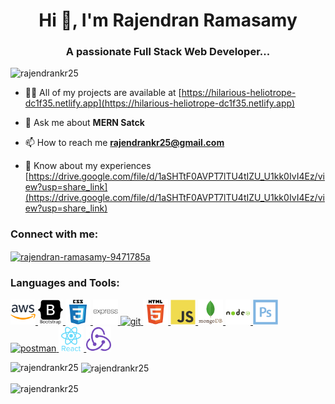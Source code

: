 <h1 align="center">Hi 👋, I'm Rajendran Ramasamy</h1>
<h3 align="center">A passionate Full Stack Web Developer...</h3>

<p align="left"> <img src="https://komarev.com/ghpvc/?username=rajendrankr25&label=Profile%20views&color=0e75b6&style=flat" alt="rajendrankr25" /> </p>

- 👨‍💻 All of my projects are available at [https://hilarious-heliotrope-dc1f35.netlify.app](https://hilarious-heliotrope-dc1f35.netlify.app)

- 💬 Ask me about **MERN Satck**

- 📫 How to reach me **rajendrankr25@gmail.com**

- 📄 Know about my experiences [https://drive.google.com/file/d/1aSHTtF0AVPT7lTU4tIZU_U1kk0IvI4Ez/view?usp=share_link](https://drive.google.com/file/d/1aSHTtF0AVPT7lTU4tIZU_U1kk0IvI4Ez/view?usp=share_link)

<h3 align="left">Connect with me:</h3>
<p align="left">
<a href="https://linkedin.com/in/rajendran-ramasamy-9471785a" target="blank"><img align="center" src="https://raw.githubusercontent.com/rahuldkjain/github-profile-readme-generator/master/src/images/icons/Social/linked-in-alt.svg" alt="rajendran-ramasamy-9471785a" height="30" width="40" /></a>
</p>

<h3 align="left">Languages and Tools:</h3>
<p align="left"> <a href="https://aws.amazon.com" target="_blank" rel="noreferrer"> <img src="https://raw.githubusercontent.com/devicons/devicon/master/icons/amazonwebservices/amazonwebservices-original-wordmark.svg" alt="aws" width="40" height="40"/> </a> <a href="https://getbootstrap.com" target="_blank" rel="noreferrer"> <img src="https://raw.githubusercontent.com/devicons/devicon/master/icons/bootstrap/bootstrap-plain-wordmark.svg" alt="bootstrap" width="40" height="40"/> </a> <a href="https://www.w3schools.com/css/" target="_blank" rel="noreferrer"> <img src="https://raw.githubusercontent.com/devicons/devicon/master/icons/css3/css3-original-wordmark.svg" alt="css3" width="40" height="40"/> </a> <a href="https://expressjs.com" target="_blank" rel="noreferrer"> <img src="https://raw.githubusercontent.com/devicons/devicon/master/icons/express/express-original-wordmark.svg" alt="express" width="40" height="40"/> </a> <a href="https://git-scm.com/" target="_blank" rel="noreferrer"> <img src="https://www.vectorlogo.zone/logos/git-scm/git-scm-icon.svg" alt="git" width="40" height="40"/> </a> <a href="https://www.w3.org/html/" target="_blank" rel="noreferrer"> <img src="https://raw.githubusercontent.com/devicons/devicon/master/icons/html5/html5-original-wordmark.svg" alt="html5" width="40" height="40"/> </a> <a href="https://developer.mozilla.org/en-US/docs/Web/JavaScript" target="_blank" rel="noreferrer"> <img src="https://raw.githubusercontent.com/devicons/devicon/master/icons/javascript/javascript-original.svg" alt="javascript" width="40" height="40"/> </a> <a href="https://www.mongodb.com/" target="_blank" rel="noreferrer"> <img src="https://raw.githubusercontent.com/devicons/devicon/master/icons/mongodb/mongodb-original-wordmark.svg" alt="mongodb" width="40" height="40"/> </a> <a href="https://nodejs.org" target="_blank" rel="noreferrer"> <img src="https://raw.githubusercontent.com/devicons/devicon/master/icons/nodejs/nodejs-original-wordmark.svg" alt="nodejs" width="40" height="40"/> </a> <a href="https://www.photoshop.com/en" target="_blank" rel="noreferrer"> <img src="https://raw.githubusercontent.com/devicons/devicon/master/icons/photoshop/photoshop-line.svg" alt="photoshop" width="40" height="40"/> </a> <a href="https://postman.com" target="_blank" rel="noreferrer"> <img src="https://www.vectorlogo.zone/logos/getpostman/getpostman-icon.svg" alt="postman" width="40" height="40"/> </a> <a href="https://reactjs.org/" target="_blank" rel="noreferrer"> <img src="https://raw.githubusercontent.com/devicons/devicon/master/icons/react/react-original-wordmark.svg" alt="react" width="40" height="40"/> </a> <a href="https://redux.js.org" target="_blank" rel="noreferrer"> <img src="https://raw.githubusercontent.com/devicons/devicon/master/icons/redux/redux-original.svg" alt="redux" width="40" height="40"/> </a> </p>

<p><img align="left" src="https://github-readme-stats.vercel.app/api/top-langs?username=rajendrankr25&show_icons=true&locale=en&layout=compact" alt="rajendrankr25" /></p>

<p>&nbsp;<img align="center" src="https://github-readme-stats.vercel.app/api?username=rajendrankr25&show_icons=true&locale=en" alt="rajendrankr25" /></p>

<p><img align="center" src="https://github-readme-streak-stats.herokuapp.com/?user=rajendrankr25&" alt="rajendrankr25" /></p>
